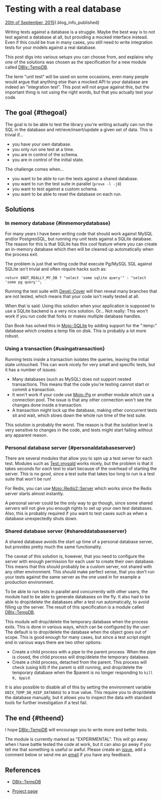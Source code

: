 # Testing with a real database

[20th of September,
2015](/blog/2015-09-20/testing-with-a-real-database.html){.blog_info_published}

Writing tests against a database is a struggle. Maybe the best way is to
not test against a database at all, but providing a mocked interface
instead. Even if this could be true in many cases, you still need to
write integration tests for your models against a real database.

This post digs into various setups you can choose from, and explains why
one of the solutions was chosen as the specification for a new module
called [DBIx::TempDB](https://metacpan.org/pod/DBIx::TempDB).

The term "unit test" will be used on some occasions, even many people
would argue that anything else than a mocked API to your database are
indeed an "integration test". This post will not argue against this, but
the important thing is not using the right words, but that you actually
test your code.

## The goal {#thegoal}

The goal is to be able to test the library you're writing actually can
run the SQL in the database and retrieve/insert/update a given set of
data. This is trivial if...

-   you have your own database.
-   you only run one test at a time.
-   you are in control of the schema.
-   you are in control of the initial state.

The challenge comes when...

-   you want to be able to run the tests against a shared database.
-   you want to run the test suite in parallel (`prove -l -j8`)
-   you want to test against a custom schema.
-   you want to be able to reset the database on each run.

## Solutions

### In memory database {#inmemorydatabase}

For many years I have been writing code that should work against MySQL
and/or PostgresSQL, but running my unit tests against a SQLite database.
The reason for this is that SQLite has this cool feature where you can
create an in-memory database which then will be cleaned up automatically
when the process exit.

The problem is just that writing code that execute Pg/MySQL SQL against
SQLite isn't trivial and often require hacks such as:

    return $NOT_REALLY_MY_DB ? "select 'some sqlite query'" : "select 'some pg query'";

Running the test suite with
[Devel::Cover](https://metacpan.org/pod/Devel::Cover) will then reveal
many branches that are not tested, which means that your code isn't
really tested at all.

When that is said: Using this solution when your application is supposed
to use a SQLite backend is a very nice solution. Or... Not really: This
won't work if you run code that forks or makes multiple database
handles.

Dan Book has solved this in
[Mojo::SQLite](https://metacpan.org/pod/Mojo::SQLite) by adding support
for the ":temp:" database which creates a temp file on disk. This is
probably a lot more robust.

### Using a transaction {#usingatransaction}

Running tests inside a transaction isolates the queries, leaving the
initial state untouched. This can work nicely for very small and
specific tests, but it has a number of issues:

-   Many databases (such as MySQL) does not support nested transactions.
    This means that the code you're testing cannot start or commit a
    transaction.
-   It won't work if your code use
    [Mojo::Pg](https://metacpan.org/pod/Mojo::Pg) or another module
    which use a connection pool. The issue is that any other connection
    won't see the changes done inside a transaction.
-   A transaction might lock up the database, making other concurrent
    tests sit and wait, which slows down the whole run time of the test
    suite.

This solution is probably the worst. The reason is that the isolation
level is very sensitive to changes in the code, and tests might start
failing without any apparent reason.

### Personal database server {#personaldatabaseserver}

There are several modules that allow you to spin up a test server for
each test. Modules such as
[Test::mysqld](https://metacpan.org/pod/Test::mysqld) works nicely, but
the problem is that it takes seconds for *each* test to start because of
the overhead of starting the server. This is no good, since a test suite
that takes too long to run is a test suite that won't be run!

For Redis, you can use
[Mojo::Redis2::Server](https://metacpan.org/pod/Mojo::Redis2::Server)
which works since the Redis server starts almost instantly.

A personal server could be the only way to go though, since some shared
servers will not give you enough rights to set up your own test
databases. Also, this is probably required if you want to test cases
such as when a database unexpectedly shuts down.

### Shared database server {#shareddatabaseserver}

A shared database avoids the start up time of a personal database
server, but provides pretty much the same functionality.

The caveat of this solution is, however, that you need to configure the
server with enough permission for each user to create their own
database. This means that this should probably be a custom server, not
shared with any other environment. This should make perfect sense, that
you don't run your tests against the same server as the one used in for
example a production environment.

To be able to run tests in parallel and concurrently with other users,
the module had to be able to generate databases on the fly. It also had
to be able to drop/delete the databases after a test run automatically,
to avoid filling up the server. The result of this specification is a
module called [DBIx::TempDB](https://metacpan.org/pod/DBIx::TempDB).

This module will drop/delete the temporary database when the process
exits. This is done in various ways, which can be configured by the
user: The default is to drop/delete the database when the object goes
out of scope. This is good enough for many cases, but since a test
script might end in various ways there are two other options:

-   Create a child process with a pipe to the parent process. When the
    pipe is closed, the child process will drop/delete the temporary
    database.
-   Create a child process, detached from the parent. This process will
    check (using kill) if the parent is still running, and drop/delete
    the temporary database when the \$parent is no longer responding to
    `kill 0, $ppid`.

It is also possible to disable all of this by setting the environment
variable `DBIX_TEMP_DB_KEEP_DATABASE` to a true value. This require you
to drop/delete the database manually, but it allows you to inspect the
data with standard tools for further investigation if a test fail.

## The end {#theend}

I hope [DBIx::TempDB](https://metacpan.org/pod/DBIx::TempDB) will
encourage you to write more and better tests.

The module is currently marked as "EXPERIMENTAL". This will go away when
I have battle tested the code at work, but it can also go away if you
tell me that something is useful or awful. Please create an
[issue](https://github.com/jhthorsen/dbix-tempdb/issues), add a comment
below or send me an [email](mailto:jhthorsen@cpan.org) if you have any
feedback.

## References

-   [DBIx::TempDB](https://metacpan.org/pod/DBIx::TempDB)

-   [Project page](https://github.com/jhthorsen/dbix-tempdb)
